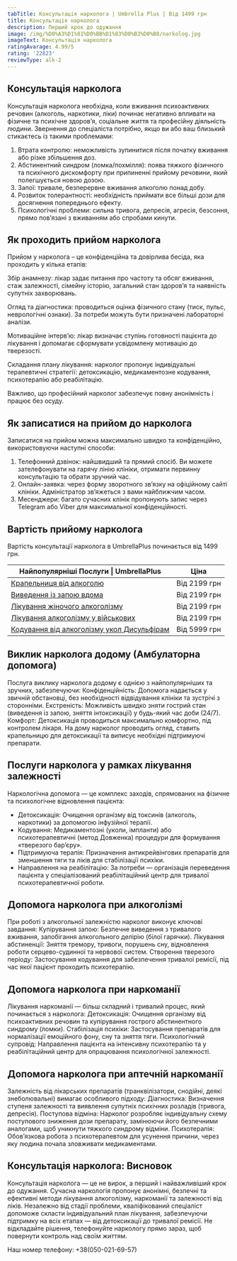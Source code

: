 ```yaml
---
tabTitle: Консультація нарколога | Umbrella Plus | Від 1499 грн
title: Консультація нарколога
description: Перший крок до одужання
image: /img/%D0%A3%D1%81%D0%BB%D1%83%D0%B3%D0%B8/narkolog.jpg
imageText: Консультація нарколога
ratingAvarage: 4.99/5
rating: '22823'
reviewType: alk-2
---
```


## Консультація нарколога

Консультація нарколога необхідна, коли вживання психоактивних речовин (алкоголь, наркотики, ліки) починає негативно впливати на фізичне та психічне здоров’я, соціальне життя та професійну діяльність людини. Звернення до спеціаліста потрібно, якщо ви або ваш близький стикаєтесь із такими проблемами:

1. Втрата контролю: неможливість зупинитися після початку вживання або різке збільшення доз.
2. Абстинентний синдром (ломка/похмілля): поява тяжкого фізичного та психічного дискомфорту при припиненні прийому речовини, який полегшується новою дозою.
3. Запої: тривале, безперервне вживання алкоголю понад добу.
4. Розвиток толерантності: необхідність приймати все більші дози для досягнення попереднього ефекту.
5. Психологічні проблеми: сильна тривога, депресія, агресія, безсоння, прямо пов’язані з вживанням або спробами кинути.

## Як проходить прийом нарколога

Прийом у нарколога – це конфіденційна та довірлива бесіда, яка проходить у кілька етапів:

Збір анамнезу: лікар задає питання про частоту та обсяг вживання, стаж залежності, сімейну історію, загальний стан здоров’я та наявність супутніх захворювань.

Огляд та діагностика: проводиться оцінка фізичного стану (тиск, пульс, неврологічні ознаки). За потреби можуть бути призначені лабораторні аналізи.

Мотиваційне інтерв’ю: лікар визначає ступінь готовності пацієнта до лікування і допомагає сформувати усвідомлену мотивацію до тверезості.

Складання плану лікування: нарколог пропонує індивідуальні терапевтичні стратегії: детоксикацію, медикаментозне кодування, психотерапію або реабілітацію.

Важливо, що професійний нарколог забезпечує повну анонімність і працює без осуду.

## Як записатися на прийом до нарколога

Записатися на прийом можна максимально швидко та конфіденційно, використовуючи наступні способи:

1. Телефонний дзвінок: найшвидший та прямий спосіб. Ви можете зателефонувати на гарячу лінію клініки, отримати первинну консультацію та обрати зручний час.
2. Онлайн-заявка: через форму зворотного зв’язку на офіційному сайті клініки. Адміністратор зв’яжеться з вами найближчим часом.
3. Месенджери: багато сучасних клінік пропонують запис через Telegram або Viber для максимальної конфіденційності.

## Вартість прийому нарколога

Вартість консультації нарколога в UmbrellaPlus починається від 1499 грн.

| Найпопулярніші Послуги \| UmbrellaPlus                                                          | Ціна         |
| ----------------------------------------------------------------------------------------------- | ------------ |
| [Крапельниця від алкоголю](kapelnica-ot-alkogolia-UmbrellaPlus-ua)                              | Від 2199 грн |
| [Виведення із запою вдома](Vivod-iz-zapoia-na-domy-UmbrellaPlus-ua)                             | Від 2199 грн |
| [Лікування жіночого алкоголізму](lechenie-jenskogo-alkogolizma-umbrellaplus-ua)                 | Від 2199 грн |
| [Лікування алкоголізму у військових](lechenie-alkogolizma-voenim-ua)                            | Від 2199 грн |
| [Кодування від алкоголізму укол Дисульфірам](kodirovka-ot-alkogolia-disulfiram-umbrellaplus-ua) | Від 5999 грн |

## Виклик нарколога додому (Амбулаторна допомога)

Послуга виклику нарколога додому є однією з найпопулярніших та зручних, забезпечуючи:
Конфіденційність: Допомога надається у звичній обстановці, без необхідності відвідування клініки та зустрічі з сторонніми.
Екстреність: Можливість швидко зняти гострий стан (виведення із запою, зняття інтоксикації) у будь-який час доби (24/7).
Комфорт: Детоксикація проводиться максимально комфортно, під контролем лікаря.
На дому нарколог проводить огляд, ставить крапельницю для детоксикації та виписує необхідні підтримуючі препарати.

## Послуги нарколога у рамках лікування залежності

Наркологічна допомога — це комплекс заходів, спрямованих на фізичне та психологічне відновлення пацієнта:

* Детоксикація: Очищення організму від токсинів (алкоголь, наркотики) за допомогою інфузійної терапії.
* Кодування: Медикаментозні (уколи, імпланти) або психотерапевтичні (метод Довженка) процедури для формування «тверезого бар’єру».
* Підтримуюча терапія: Призначення антикрейвінгових препаратів для зменшення тяги та ліків для стабілізації психіки.
* Направлення на реабілітацію: За потреби — організація переведення пацієнта у спеціалізований реабілітаційний центр для тривалої психотерапевтичної роботи.

## Допомога нарколога при алкоголізмі

При роботі з алкогольної залежністю нарколог виконує ключові завдання:
Купірування запою: Безпечне виведення з тривалого вживання, запобігання алкогольного делірію (білої гарячки).
Лікування абстиненції: Зняття тремору, тривоги, порушень сну, відновлення роботи серцево-судинної та нервової систем.
Створення тверезого періоду: Застосування кодування для забезпечення тривалої ремісії, під час якої пацієнт проходить психотерапію.

## Допомога нарколога при наркоманії

Лікування наркоманії — більш складний і тривалий процес, який починається з нарколога:
Детоксикація: Очищення організму від психоактивних речовин та купірування гострого абстинентного синдрому (ломки).
Стабілізація психіки: Застосування препаратів для нормалізації емоційного фону, сну та зняття тяги.
Психологічний супровід: Направлення пацієнта на інтенсивну психотерапію та у реабілітаційний центр для опрацювання психологічної залежності.

## Допомога нарколога при аптечній наркоманії

Залежність від лікарських препаратів (транквілізатори, снодійні, деякі знеболювальні) вимагає особливого підходу:
Діагностика: Визначення ступеня залежності та виявлення супутніх психічних розладів (тривога, депресія).
Поступова відміна: Нарколог розробляє індивідуальну схему поступового зниження дози препарату, замінюючи його безпечними аналогами, щоб уникнути тяжкого синдрому відміни.
Психотерапія: Обов’язкова робота з психотерапевтом для усунення причини, через яку людина почала зловживати медикаментами.

## Консультація нарколога: Висновок

Консультація нарколога — це не вирок, а перший і найважливіший крок до одужання. Сучасна наркологія пропонує анонімні, безпечні та ефективні методи лікування алкоголізму, наркоманії та залежності від ліків. Незалежно від стадії проблеми, кваліфікований спеціаліст допоможе скласти індивідуальний план лікування, забезпечуючи підтримку на всіх етапах — від детоксикації до тривалої ремісії. Не відкладайте рішення, телефонуйте наркологу прямо зараз, щоб повернути контроль над своїм життям.

Наш номер телефону: +38(050-021-69-57)
